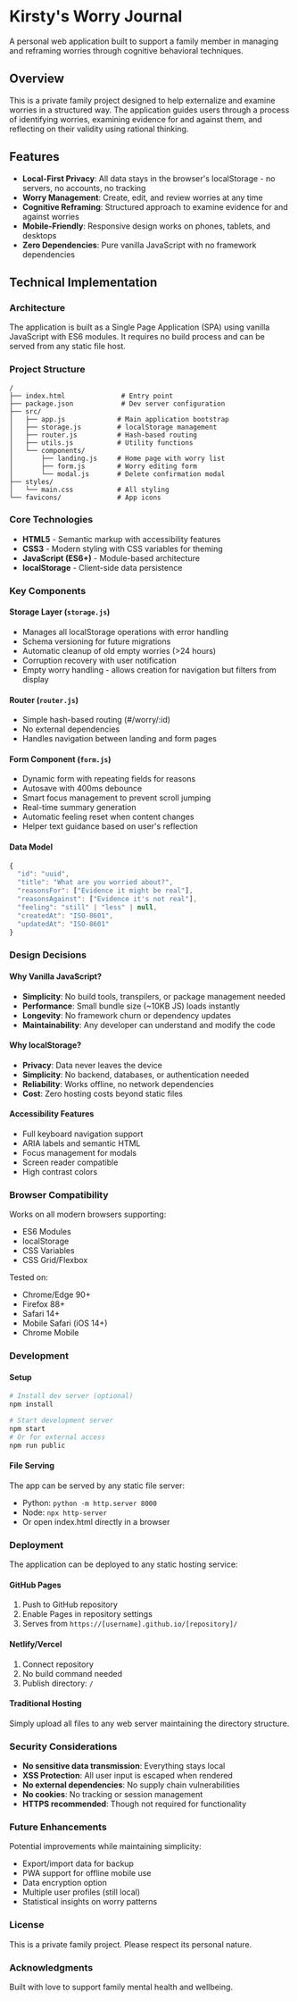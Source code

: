 # Kirsty's Worry Journal

A personal web application built to support a family member in managing and reframing worries through cognitive behavioral techniques.

## Overview

This is a private family project designed to help externalize and examine worries in a structured way. The application guides users through a process of identifying worries, examining evidence for and against them, and reflecting on their validity using rational thinking.

## Features

- **Local-First Privacy**: All data stays in the browser's localStorage - no servers, no accounts, no tracking
- **Worry Management**: Create, edit, and review worries at any time
- **Cognitive Reframing**: Structured approach to examine evidence for and against worries
- **Mobile-Friendly**: Responsive design works on phones, tablets, and desktops
- **Zero Dependencies**: Pure vanilla JavaScript with no framework dependencies

## Technical Implementation

### Architecture

The application is built as a Single Page Application (SPA) using vanilla JavaScript with ES6 modules. It requires no build process and can be served from any static file host.

### Project Structure

```
/
├── index.html              # Entry point
├── package.json            # Dev server configuration
├── src/
│   ├── app.js             # Main application bootstrap
│   ├── storage.js         # localStorage management
│   ├── router.js          # Hash-based routing
│   ├── utils.js           # Utility functions
│   └── components/
│       ├── landing.js     # Home page with worry list
│       ├── form.js        # Worry editing form
│       └── modal.js       # Delete confirmation modal
├── styles/
│   └── main.css           # All styling
└── favicons/              # App icons
```

### Core Technologies

- **HTML5** - Semantic markup with accessibility features
- **CSS3** - Modern styling with CSS variables for theming
- **JavaScript (ES6+)** - Module-based architecture
- **localStorage** - Client-side data persistence

### Key Components

#### Storage Layer (`storage.js`)
- Manages all localStorage operations with error handling
- Schema versioning for future migrations
- Automatic cleanup of old empty worries (>24 hours)
- Corruption recovery with user notification
- Empty worry handling - allows creation for navigation but filters from display

#### Router (`router.js`)
- Simple hash-based routing (#/worry/:id)
- No external dependencies
- Handles navigation between landing and form pages

#### Form Component (`form.js`)
- Dynamic form with repeating fields for reasons
- Autosave with 400ms debounce
- Smart focus management to prevent scroll jumping
- Real-time summary generation
- Automatic feeling reset when content changes
- Helper text guidance based on user's reflection

#### Data Model

```javascript
{
  "id": "uuid",
  "title": "What are you worried about?",
  "reasonsFor": ["Evidence it might be real"],
  "reasonsAgainst": ["Evidence it's not real"],
  "feeling": "still" | "less" | null,
  "createdAt": "ISO-8601",
  "updatedAt": "ISO-8601"
}
```

### Design Decisions

#### Why Vanilla JavaScript?
- **Simplicity**: No build tools, transpilers, or package management needed
- **Performance**: Small bundle size (~10KB JS) loads instantly
- **Longevity**: No framework churn or dependency updates
- **Maintainability**: Any developer can understand and modify the code

#### Why localStorage?
- **Privacy**: Data never leaves the device
- **Simplicity**: No backend, databases, or authentication needed
- **Reliability**: Works offline, no network dependencies
- **Cost**: Zero hosting costs beyond static files

#### Accessibility Features
- Full keyboard navigation support
- ARIA labels and semantic HTML
- Focus management for modals
- Screen reader compatible
- High contrast colors

### Browser Compatibility

Works on all modern browsers supporting:
- ES6 Modules
- localStorage
- CSS Variables
- CSS Grid/Flexbox

Tested on:
- Chrome/Edge 90+
- Firefox 88+
- Safari 14+
- Mobile Safari (iOS 14+)
- Chrome Mobile

### Development

#### Setup
```bash
# Install dev server (optional)
npm install

# Start development server
npm start
# Or for external access
npm run public
```

#### File Serving
The app can be served by any static file server:
- Python: `python -m http.server 8000`
- Node: `npx http-server`
- Or open index.html directly in a browser

### Deployment

The application can be deployed to any static hosting service:

#### GitHub Pages
1. Push to GitHub repository
2. Enable Pages in repository settings
3. Serves from `https://[username].github.io/[repository]/`

#### Netlify/Vercel
1. Connect repository
2. No build command needed
3. Publish directory: `/`

#### Traditional Hosting
Simply upload all files to any web server maintaining the directory structure.

### Security Considerations

- **No sensitive data transmission**: Everything stays local
- **XSS Protection**: All user input is escaped when rendered
- **No external dependencies**: No supply chain vulnerabilities
- **No cookies**: No tracking or session management
- **HTTPS recommended**: Though not required for functionality

### Future Enhancements

Potential improvements while maintaining simplicity:
- Export/import data for backup
- PWA support for offline mobile use
- Data encryption option
- Multiple user profiles (still local)
- Statistical insights on worry patterns

### License

This is a private family project. Please respect its personal nature.

### Acknowledgments

Built with love to support family mental health and wellbeing.
